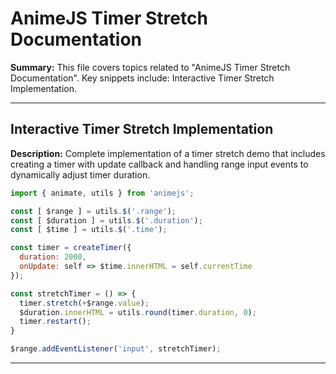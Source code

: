 # AnimeJS Timer Stretch Documentation

**Summary:** This file covers topics related to "AnimeJS Timer Stretch Documentation". Key snippets include: Interactive Timer Stretch Implementation.

---

## Interactive Timer Stretch Implementation

**Description:** Complete implementation of a timer stretch demo that includes creating a timer with update callback and handling range input events to dynamically adjust timer duration.

```javascript
import { animate, utils } from 'animejs';

const [ $range ] = utils.$('.range');
const [ $duration ] = utils.$('.duration');
const [ $time ] = utils.$('.time');

const timer = createTimer({
  duration: 2000,
  onUpdate: self => $time.innerHTML = self.currentTime
});

const stretchTimer = () => {
  timer.stretch(+$range.value);
  $duration.innerHTML = utils.round(timer.duration, 0);
  timer.restart();
}

$range.addEventListener('input', stretchTimer);
```

---